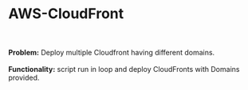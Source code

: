 # AWS-CloudFront<br><br>

<b>Problem:</b> Deploy multiple Cloudfront having different domains.<br><br>
<b>Functionality:</b> script run in loop and deploy CloudFronts with Domains provided.
